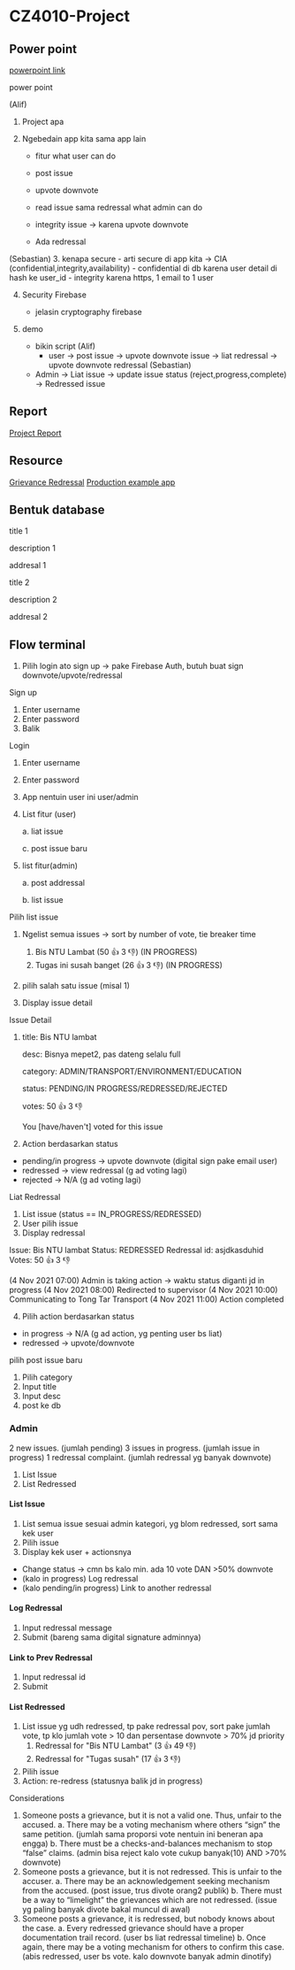 # CZ4010-Project

## Power point
[powerpoint link](https://docs.google.com/presentation/d/12kHPRz6rJX27t0S0U4ka4xq6Q55CTEB-xQll5Plqgp4/edit?usp=sharing)

power point

(Alif)
1. Project apa

2. Ngebedain app kita sama app lain
   - fitur
	what user can do
	- post issue
	- upvote downvote
	- read issue sama redressal
	what admin can do

   - integrity issue -> karena upvote downvote
   - Ada redressal

(Sebastian)
3. kenapa secure 
	- arti secure di app kita -> CIA (confidential,integrity,availability)
	- confidential di db karena user detail di hash ke user_id
	- integrity karena https, 1 email to 1 user

4. Security Firebase
	- jelasin cryptography firebase

5. demo
	- bikin script
         (Alif)
        - user  -> post issue
 		-> upvote downvote issue
		-> liat redressal
		-> upvote downvote redressal
	(Sebastian)
	- Admin -> Liat issue
		-> update issue status (reject,progress,complete)
		-> Redressed issue

## Report
[Project Report](https://docs.google.com/document/d/1muj1oRSUr-6eK2ajxkuAor-gu8bGWZPGdCS-bRVE-aM/edit?usp=sharing)

## Resource
[Grievance Redressal](https://en.wikipedia.org/wiki/Grievance_redressal)
[Production example app](https://docs.digit.org/)

## Bentuk database
title 1

description 1

addresal 1

title 2

description 2

addresal 2

## Flow terminal
1. Pilih login ato sign up -> pake Firebase Auth, butuh buat sign downvote/upvote/redressal

Sign up
1. Enter username
2. Enter password
3. Balik

Login
1. Enter username
2. Enter password
3. App nentuin user ini user/admin

4. List fitur (user)

	a. liat issue
	
	c. post issue baru

4. list fitur(admin)

	a. post addressal
	
	b. list issue


Pilih list issue
1. Ngelist semua issues -> sort by number of vote, tie breaker time
	1) Bis NTU Lambat (50 👍 3 👎) (IN PROGRESS)
	2) Tugas ini susah banget (26 👍 3 👎) (IN PROGRESS)

2. pilih salah satu issue (misal 1)
3. Display issue detail

Issue Detail
1. title: Bis NTU lambat
   
   desc: Bisnya mepet2, pas dateng selalu full

   category: ADMIN/TRANSPORT/ENVIRONMENT/EDUCATION

   status: PENDING/IN PROGRESS/REDRESSED/REJECTED

   votes: 50 👍 3 👎

   You [have/haven't] voted for this issue

2. Action berdasarkan status
- pending/in progress -> upvote downvote (digital sign pake email user)
- redressed -> view redressal (g ad voting lagi)
- rejected -> N/A (g ad voting lagi)

Liat Redressal
1. List issue (status == IN_PROGRESS/REDRESSED)
2. User pilih issue
3. Display redressal

Issue: Bis NTU lambat
Status: REDRESSED
Redressal id: asjdkasduhid
Votes: 50 👍 3 👎

(4 Nov 2021 07:00) Admin is taking action -> waktu status diganti jd in progress
(4 Nov 2021 08:00) Redirected to supervisor
(4 Nov 2021 10:00) Communicating to Tong Tar Transport
(4 Nov 2021 11:00) Action completed

4. Pilih action berdasarkan status
- in progress -> N/A (g ad action, yg penting user bs liat)
- redressed -> upvote/downvote

pilih post issue baru
1. Pilih category
2. Input title
3. Input desc
3. post ke db

### Admin
2 new issues. (jumlah pending)
3 issues in progress. (jumlah issue in progress)
1 redressal complaint. (jumlah redressal yg banyak downvote)

1. List Issue
2. List Redressed
#### List Issue
1. List semua issue sesuai admin kategori, yg blom redressed, sort sama kek user
2. Pilih issue
3. Display kek user + actionsnya
- Change status -> cmn bs kalo min. ada 10 vote DAN >50% downvote 
- (kalo in progress) Log redressal
- (kalo pending/in progress) Link to another redressal

#### Log Redressal
1. Input redressal message
2. Submit (bareng sama digital signature adminnya)

#### Link to Prev Redressal
1. Input redressal id
2. Submit

#### List Redressed
1. List issue yg udh redressed, tp pake redressal pov, sort pake jumlah vote, tp klo jumlah vote > 10 dan persentase downvote > 70% jd priority
	1) Redressal for "Bis NTU Lambat" (3 👍 49 👎)
	2) Redressal for "Tugas susah" (17 👍 3 👎)
2. Pilih issue
3. Action: re-redress (statusnya balik jd in progress)

Considerations
1.	Someone posts a grievance, but it is not a valid one. Thus, unfair to the accused.
a.	There may be a voting mechanism where others “sign” the same petition. (jumlah sama proporsi vote nentuin ini beneran apa engga)
b.	There must be a checks-and-balances mechanism to stop “false” claims. (admin bisa reject kalo vote cukup banyak(10) AND >70% downvote)
2.	Someone posts a grievance, but it is not redressed. This is unfair to the accuser.
a.	There may be an acknowledgement seeking mechanism from the accused. (post issue, trus divote orang2 publik)
b.	There must be a way to “limelight” the grievances which are not redressed. (issue yg paling banyak divote bakal muncul di awal)
3.	Someone posts a grievance, it is redressed, but nobody knows about the case.
a.	Every redressed grievance should have a proper documentation trail record. (user bs liat redressal timeline)
b.	Once again, there may be a voting mechanism for others to confirm this case. (abis redressed, user bs vote. kalo downvote banyak admin dinotify)
 
